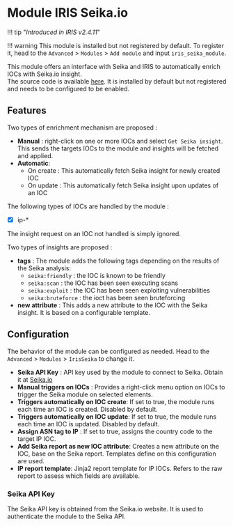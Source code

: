 # Module IRIS Seika.io 

!!! tip "*Introduced in IRIS v2.4.11*"

!!! warning
    This module is installed but not registered by default. To register it, head to the `Advanced` > `Modules` > `Add module` and input `iris_seika_module`.  

    
This module offers an interface with Seika and IRIS to automatically enrich IOCs with Seika.io insight.   
The source code is available [here](https://github.com/dfir-iris/iris-seika-module). It is installed by default but not registered and needs to be configured to be enabled.  

## Features
Two types of enrichment mechanism are proposed : 

- **Manual** : right-click on one or more IOCs and select ``Get Seika insight``. This sends the targets IOCs to the module and insights will be fetched and applied. 
- **Automatic**:
    - On create : This automatically fetch Seika insight for newly created IOC 
    - On update : This automatically  fetch Seika insight upon updates of an IOC 

The following types of IOCs are handled by the module : 

- [x] ip-\*


The insight request on an IOC not handled is simply ignored.  

Two types of insights are proposed : 

- **tags** : The module adds the following tags depending on the results of the Seika analysis:
    - ``seika:friendly`` : the IOC is known to be friendly
    - ``seika:scan`` : the IOC has been seen executing scans
    - ``seika:exploit`` : the IOC has been seen exploiting vulnerabilities
    - ``seika:bruteforce`` : the ioct has been seen bruteforcing
- **new attribute** : This adds a new attribute to the IOC with the Seika insight. It is based on a configurable template.   


## Configuration 
The behavior of the module can be configured as needed. Head to the `Advanced` > `Modules` > `IrisSeika` to change it.   

- **Seika API Key** : API key used by the module to connect to Seika. Obtain it at [Seika.io](https://seika.io) 
- **Manual triggers on IOCs** : Provides a right-click menu option on IOCs to trigger the Seika module on selected elements. 
- **Triggers automatically on IOC create**: If set to true, the module runs each time an IOC is created. Disabled by default. 
- **Triggers automatically on IOC update**: If set to true, the module runs each time an IOC is updated. Disabled by default. 
- **Assign ASN tag to IP** : If set to true, assigns the country code to the target IP IOC.
- **Add Seika report as new IOC attribute**: Creates a new attribute on the IOC, base on the Seika report. Templates define on this configuration are used. 
- **IP report template**: Jinja2 report template for IP IOCs. Refers to the raw report to assess which fields are available. 

### Seika API Key

The Seika API key is obtained from the Seika.io website. It is used to authenticate the module to the Seika API.